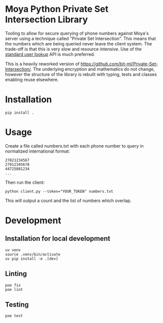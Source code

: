 # Moya Python Private Set Intersection Library

Tooling to allow for secure querying of phone numbers against Moya's server using a technique called "Private Set
Intersection". This means that the numbers which are being queried never leave the client system. The trade-off is that
this is very slow and resource intensive. Use of the [standard user lookup](https://docs.moya.app/#user-lookups) API is
much preferred.

This is a heavily reworked version of https://github.com/bit-ml/Private-Set-Intersection/. The underlying encryption
and mathematics do not change, however the structure of the library is rebuilt with typing, tests and classes enabling
reuse elsewhere.

# Installation

    pip install .

# Usage

Create a file called numbers.txt with each phone number to query in normalized international format:

    27821234567
    27912345678
    44725881234
    ...

Then run the client:

    python client.py --token="YOUR_TOKEN" numbers.txt

This will output a count and the list of numbers which overlap.

# Development

## Installation for local development

    uv venv
    source .venv/bin/activate
    uv pip install -e .[dev]

## Linting

    poe fix
    poe lint

## Testing

    poe test
